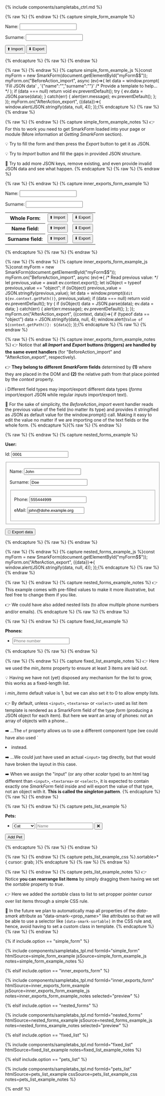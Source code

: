 
{% include components/sampletabs_ctrl.md %}

{% raw %} <!-- capture simple_form_example {{{ --> {% endraw %}
{% capture simple_form_example %}<div id='myForm$$'>
    <p>
        <label data-smark>Name:</label>
        <input name='name' data-smark>
    </p>
    <p>
        <label data-smark>Surname:</label>
        <input name='surname' data-smark>
    </p>
    <p>
        <button data-smark='{"action":"import"}'>⬆️  Import</button>
        <button data-smark='{"action":"export"}'>⬇️  Export</button>
    </p>
</div>{% endcapture %}
{% raw %} <!-- }}} --> {% endraw %}

{% raw %} <!-- capture simple_form_example_js {{{ --> {% endraw %}
{% capture simple_form_example_js %}const myForm = new SmarkForm(document.getElementById("myForm$$"));
myForm.on("BeforeAction_import", async (ev)=>{
    let data = window.prompt(
        'Fill JSON data'
        , '{"name":"","surname":""}' /* Provide a template to help... */
    );
    if (data === null) return void ev.preventDefault();
    try {
        ev.data = JSON.parse(data);
    } catch(err) {
        alert(err.message);
        ev.preventDefault();
    };
});
myForm.on("AfterAction_export", ({data})=>{
    window.alert(JSON.stringify(data, null, 4));
});{% endcapture %}
{% raw %} <!-- }}} --> {% endraw %}

{% raw %} <!-- capture simple_form_example_notes {{{ --> {% endraw %}
{% capture simple_form_example_notes %}
👉 For this to work you need to get SmarkForm loaded into your page or
module (More information at *Getting SmarkForm* section).

💡 Try to fill the form and then press the *Export* button to get it as
JSON.

💡 Try to *Import* button and fill the gaps in provided JSON structure.

🔨 Try to add more JSON keys, remove existing, and even provide invalid
JSON data and see what happen.
{% endcapture %}
{% raw %} <!-- }}} --> {% endraw %}

{% raw %} <!-- capture inner_exports_form_example {{{ --> {% endraw %}
{% capture inner_exports_form_example %}<div id='myForm$$'>
    <p>
        <label data-smark>Name:</label>
        <input name='name' data-smark>
    </p>
    <p>
        <label data-smark>Surname:</label>
        <input name='surname' data-smark>
    </p>
    <table>
        <tr>
            <th>Whole Form:</th>
            <td><button data-smark='{"action":"import"}'>⬆️  Import</button></td>
            <td><button data-smark='{"action":"export"}'>⬇️  Export</button></td>
        </tr>
        <tr>
            <th>Name field:</th>
            <td><button data-smark='{"action":"import","context":"name"}'>⬆️  Import</button></td>
            <td><button data-smark='{"action":"export","context":"name"}'>⬇️  Export</button></td>
        </tr>
        <tr>
            <th>Surname field:</th>
            <td><button data-smark='{"action":"import","context":"surname"}'>⬆️  Import</button></td>
            <td><button data-smark='{"action":"export","context":"surname"}'>⬇️  Export</button></td>
        </tr>
    </table>
</div>{% endcapture %}
{% raw %} <!-- }}} --> {% endraw %}

{% raw %} <!-- capture inner_exports_form_example_js {{{ --> {% endraw %}
{% capture inner_exports_form_example_js %}const myForm = new SmarkForm(document.getElementById("myForm$$"));
myForm.on("BeforeAction_import", async (ev)=>{
    /* Read previous value: */
    let previous_value = await ev.context.export();
    let isObject = typeof previous_value == "object";
    if (isObject) previous_value = JSON.stringify(previous_value);
    let data = window.prompt(`Edit ${ev.context.getPath()}`, previous_value);
    if (data === null) return void ev.preventDefault();
    try {
        if (isObject) data = JSON.parse(data);
        ev.data = data;
    } catch(err) {
        alert(err.message);
        ev.preventDefault();
    };
});
myForm.on("AfterAction_export", ({context, data})=>{
    if (typeof data == "object") data = JSON.stringify(data, null, 4);
    window.alert(`Value of ${context.getPath()}: ${data}`);
});{% endcapture %}
{% raw %} <!-- }}} --> {% endraw %}

{% raw %} <!-- capture inner_exports_form_example_notes {{{ --> {% endraw %}
{% capture inner_exports_form_example_notes %}
👉 Notice that **all *Import* and *Export* buttons (triggers) are handled
by the same event handlers** (for "BeforeAction_import" and
"AfterAction_export", respectively).

👉 **They belong to different *SmarkForm* fields** determined by **(1)**
where they are placed in the DOM and **(2)** the relative path from that
place pointed by the *context* property.

ℹ️  Different field types may import/export different data types (*forms*
import/export JSON while regular *inputs* import/export text).

🔧 For the sake of simplicity, the *BeforeAction_import* event handler
reads the previous value of the field (no matter its type) and provides it
stringified as JSON as default value for the window.prompt() call. Making
it easy to edit the value no matter if we are importing one of the text
fields or the whole form.
{% endcapture %}{% raw %} <!-- }}} --> {% endraw %}

{% raw %} <!-- capture nested_forms_example {{{ --> {% endraw %}
{% capture nested_forms_example %}<div id='myForm$$'>
    <b>User:</b>
    <p>
        <label data-smark>Id:</label>
        <input name='userId' value='0001' data-smark>
    </p>
    <fieldset data-smark='{"type":"form","name":"personal_data"}'>
        <p>
            <label data-smark>Name:</label>
            <input name='name' value='John' data-smark>
        </p>
        <p>
            <label data-smark>Surname:</label>
            <input name='surname' value='Doe' data-smark>
        </p>
        <fieldset data-smark='{"type":"form","name":"contact"}'>
            <p>
                <label data-smark>Phone:</label>
                <input name='phone' type='tel' value='555444999' data-smark>
            </p>
            <p>
                <label data-smark>eMail:</label>
                <input name='email' type='mail' value='john@dohe.example.org' data-smark>
            </p>
        </fieldset>
    </fieldset>
    <p><button data-smark='{"action":"export"}'>👀 Export data</button></p>
</div>{% endcapture %}
{% raw %} <!-- }}} --> {% endraw %}

{% raw %} <!-- capture nested_forms_example_js {{{ --> {% endraw %}
{% capture nested_forms_example_js %}const myForm = new SmarkForm(document.getElementById("myForm$$"));
myForm.on("AfterAction_export", ({data})=>{
    window.alert(JSON.stringify(data, null, 4));
});{% endcapture %}
{% raw %} <!-- }}} --> {% endraw %}

{% raw %} <!-- capture nested_forms_example_notes {{{ --> {% endraw %}
{% capture nested_forms_example_notes %}
👉 This example comes with pre-filled values to make it more illustrative,
but feel free to change them if you like.

👉 We could have also added nested lists (to allow multiple phone numbers
and/or emails).
{% endcapture %}
{% raw %} <!-- }}} --> {% endraw %}

{% raw %} <!-- capture fixed_list_example {{{ --> {% endraw %}
{% capture fixed_list_example %}<div id="myForm$$">
    <b>Phones:</b>
    <ul data-smark='{"type":"list","name":"phones","of":"input","min_items":3}'>
        <li>
            <input data-smark type="tel" placeholder="Phone number" />
        </li>
    </ul>
</div>{% endcapture %}
{% raw %} <!-- }}} --> {% endraw %}

{% raw %} <!-- capture fixed_list_example_notes {{{ --> {% endraw %}
{% capture fixed_list_example_notes %}
👉 Here we used the *min_items* property to ensure at least 3 items are
   laid out.

💡 Having we have not (yet) disposed any mechanism for the list to grow,
   this works as a fixed-length list.

ℹ️  *min_items* default value is 1, but we can also set it to 0 to allow
   empty lists.

👉 By default, unless `<input>`, `<textarea>` or `<select>` used as list
item template is rendered as a SmarkForm field of the type *form*
(producing a JSON object for each item). But here we want an array of
phones: not an array of objects with a phone...
       
➡️  ...The `of` property allows us to use a different component type (we
   could have also used `<li data-smark="input"> instead.

➡️  ...We could just have used an actual `<input>` tag directly, but that
   would have broken the layout in this case.

➡️  When we assign the "input" (or any other *scalar* type) to an html tag
   different than `<input>`, `<textarea>` or `<select>`, it is expected to
   contain exactly one *SmarkForm* field inside and will export the value
   of that type, not an object with it. **This is called the *singleton*
   pattern**.
{% endcapture %}
{% raw %} <!-- }}} --> {% endraw %}

{% raw %} <!-- capture pets_list_example {{{ --> {% endraw %}
{% capture pets_list_example %}<div id="myForm$$">
    <div data-smark='{"type":"form","name":"personal_data"}'>
        <b>Pets:</b>
        <ul data-smark='{"type":"list","name":"pets", "sortable":true, "min_items": 0}' class="sortable">
            <li>
                <select name='species' data-smark>
                    <option value="cat">Cat</option>
                    <option value="dog">Dog</option>
                    <option value="hamster">Hamster</option>
                    <option value="fish">Fish</option>
                    <option value="bird">Bird</option>
                    <option value="turtle">Turtle</option>
                    <option value="turtle">Other</option>
                </select>
                <input name='name' placeholder="Name" data-smark>
                <button data-smark='{"action":"removeItem"}' title="Remove Pet">❌</button>
            </li>
        </ul>
        <button data-smark='{"action":"addItem","context":"pets"}'>Add Pet</button>
    </div>
</div>{% endcapture %}
{% raw %} <!-- }}} --> {% endraw %}

{% raw %} <!-- capture pets_list_example_css {{{ --> {% endraw %}
{% capture pets_list_example_css %}.sortable>* {
    cursor: grab;
}{% endcapture %}
{% raw %} <!-- }}} --> {% endraw %}

{% raw %} <!-- capture pets_list_example_notes {{{ --> {% endraw %}
{% capture pets_list_example_notes %}
👉 Notice **you can rearrange list items** by simply dragging them having we
   set the *sortable* property to *true*.

👉 Here we added the *sortable* class to list to set propper pointer cursor
   over list items through a simple CSS rule.

🚀 In the future we plan to automatically map all properties of the
   *data-smark* attribute as "data-smark-&lt;prop_name&gt;" like attributes so that
   we will be able to use a selector like `[data-smark-sortable]` in the CSS
   rule and, hence, avoid having to set a custom class in template.
{% endcapture %}
{% raw %} <!-- }}} ]() --> {% endraw %}



{% if include.option == "simple_form" %}

{% include components/sampletabs_tpl.md
    formId="simple_form"
    htmlSource=simple_form_example
    jsSource=simple_form_example_js
    notes=simple_form_example_notes
%}

{% elsif include.option == "inner_exports_form" %}

{% include components/sampletabs_tpl.md
    formId="inner_exports_form"
    htmlSource=inner_exports_form_example
    jsSource=inner_exports_form_example_js
    notes=inner_exports_form_example_notes
    selected="preview"
%}

{% elsif include.option == "nested_forms" %}

{% include components/sampletabs_tpl.md
    formId="nested_forms"
    htmlSource=nested_forms_example
    jsSource=nested_forms_example_js
    notes=nested_forms_example_notes
    selected="preview"
%}

{% elsif include.option == "fixed_list" %}

{% include components/sampletabs_tpl.md
    formId="fixed_list"
    htmlSource=fixed_list_example
    notes=fixed_list_example_notes
%}

{% elsif include.option == "pets_list" %}

{% include components/sampletabs_tpl.md
   formId="pets_list"
   htmlSource=pets_list_example
   cssSource=pets_list_example_css
   notes=pets_list_example_notes
%}

{% endif %}
